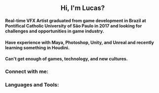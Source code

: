 <h2 align="center">
  Hi, I'm Lucas?
</h1>

#### Real-time VFX Artist graduated from game development in Brazil at Pontifical Catholic University of São Paulo in 2017 and looking for challenges and opportunities in game industry.
#### Have experience with Maya, Photoshop, Unity, and Unreal and recently learning something in Houdini.
#### Can't get enough of games, technology, and new cultures.

### Connect with me:

### Languages and Tools:

